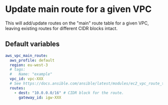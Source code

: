 # Update main route for a given VPC
This will add/update routes on the "main" route table for a given VPC, leaving existing routes for different CIDR blocks intact.
<!--TOC-->
<!--ENDTOC-->

<!--ROLEVARS-->
## Default variables
```yaml
aws_vpc_main_route:
  aws_profile: default
  region: eu-west-3
  # tags:
  #   Name: "example"
  vpc_id: vpc-XXX
  # See https://docs.ansible.com/ansible/latest/modules/ec2_vpc_route_table_module.html#parameter-routes
  routes:
    - dest: "10.0.0.0/16" # CIDR block for the route.
      gateway_id: igw-XXX

```

<!--ENDROLEVARS-->
